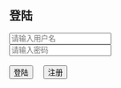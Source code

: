 <!DOCTYPE html>
<html lang="en">
<head>
 <meta charset="UTF-8">
 <title>欢迎你，请先登陆！</title>
 <script type="text/javascript" src="../static/jsp/lx.js"></script>
 <link href="https://maxcdn.bootstrapcdn.com/bootstrap/3.3.7/css/bootstrap.min.css" rel="stylesheet">
 <link rel="stylesheet" href="../static/css/lx.css">
 
</head>
<body>
<div class="box">
 <h2>登陆</h2>
 
 <div class="input_box">
  <input id="uname" type="text" name="user" placeholder="请输入用户名">
 </div>
 <div class="input_box">
  <input id="upass" type="password" name="psw" placeholder="请输入密码">
 </div>
 <div id="error_box"><br></div>
 <div class="input_box">
  <button type="button" class="btn btn-primary" onclick="fnLogin()">登陆</button>&nbsp&nbsp&nbsp&nbsp
  <a href="regist.html"><input type="button" class="btn btn-info" name="regist" value="注册"></a>
 </div>
 
 
 
</div>
</body>
</html>


